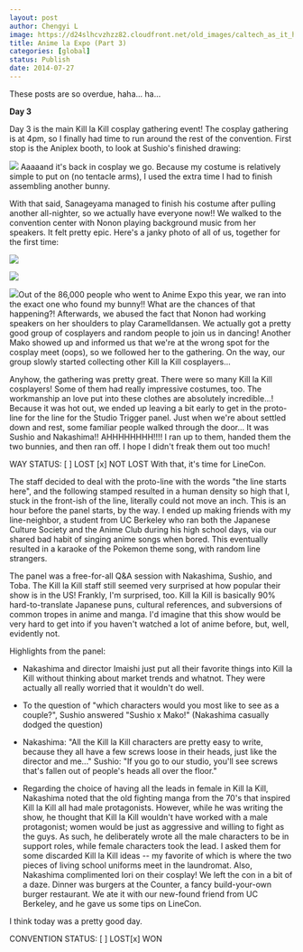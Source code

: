 ```yaml
---
layout: post
author: Chengyi L
image: https://d24slhcvzhzz82.cloudfront.net/old_images/caltech_as_it_happens/6a0105349b8251970b01a73df28c97970d.jpg
title: Anime la Expo (Part 3) 
categories: [global]
status: Publish
date: 2014-07-27
---
```



These posts are so overdue, haha... ha...

**Day 3**

Day 3 is the main Kill la Kill cosplay gathering event! The cosplay gathering is at 4pm, so I finally had time to run around the rest of the convention. First stop is the Aniplex booth, to look at Sushio's finished drawing:

![](https://d24slhcvzhzz82.cloudfront.net/old_images/6a0105349b8251970b01a73df320cd970d.png)
Aaaaand it's back in cosplay we go. Because my costume is relatively simple to put on (no tentacle arms), I used the extra time I had to finish assembling another bunny.

With that said, Sanageyama managed to finish his costume after pulling another all-nighter, so we actually have everyone now!! We walked to the convention center with Nonon playing background music from her speakers. It felt pretty epic. Here's a janky photo of all of us, together for the first time:


![](https://d24slhcvzhzz82.cloudfront.net/old_images/caltech_as_it_happens/6a0105349b8251970b01a73df32224970d.jpg)

![](https://d24slhcvzhzz82.cloudfront.net/old_images/caltech_as_it_happens/6a0105349b8251970b01a73df3227e970d.png)

![](https://d24slhcvzhzz82.cloudfront.net/old_images/caltech_as_it_happens/6a0105349b8251970b01a511e7de7c970c.png)Out of the 86,000 people who went to Anime Expo this year, we ran into the exact one who found my bunny!! What are the chances of that happening?! 
Afterwards, we abused the fact that Nonon had working speakers on her shoulders to play Caramelldansen. We actually got a pretty good group of cosplayers and random people to join us in dancing! Another Mako showed up and informed us that we're at the wrong spot for the cosplay meet (oops), so we followed her to the gathering. On the way, our group slowly started collecting other Kill la Kill cosplayers...

Anyhow, the gathering was pretty great. There were so many Kill la Kill cosplayers! Some of them had really impressive costumes, too. The workmanship an love put into these clothes are absolutely incredible...!
Because it was hot out, we ended up leaving a bit early to get in the proto-line for the line for the Studio Trigger panel. Just when we're about settled down and rest, some familiar people walked through the door... It was Sushio and Nakashima!! AHHHHHHHH!!!! I ran up to them, handed them the two bunnies, and then ran off. I hope I didn't freak them out too much!

WAY STATUS:
[ ] LOST
[x] NOT LOST
With that, it's time for LineCon.

The staff decided to deal with the proto-line with the words "the line starts here", and the following stamped resulted in a human density so high that I, stuck in the front-ish of the line, literally could not move an inch. This is an hour before the panel starts, by the way. I ended up making friends with my line-neighbor, a student from UC Berkeley who ran both the Japanese Culture Society and the Anime Club during his high school days, via our shared bad habit of singing anime songs when bored. This eventually resulted in a karaoke of the Pokemon theme song, with random line strangers.

The panel was a free-for-all Q&amp;A session with Nakashima, Sushio, and Toba. The Kill la Kill staff still seemed very surprised at how popular their show is in the US! Frankly, I'm surprised, too. Kill la Kill is basically 90% hard-to-translate Japanese puns, cultural references, and subversions of common tropes in anime and manga. I'd imagine that this show would be very hard to get into if you haven't watched a lot of anime before, but, well, evidently not.

Highlights from the panel:
- Nakashima and director Imaishi just put all their favorite things into Kill la Kill without thinking about market trends and whatnot. They were actually all really worried that it wouldn't do well.

- To the question of "which characters would you most like to see as a couple?", Sushio answered "Sushio x Mako!" (Nakashima casually dodged the question)
- Nakashima: "All the Kill la Kill characters are pretty easy to write, because they all have a few screws loose in their heads, just like the director and me..." Sushio: "If you go to our studio, you'll see screws that's fallen out of people's heads all over the floor."
- Regarding the choice of having all the leads in female in Kill la Kill, Nakashima noted that the old fighting manga from the 70's that inspired Kill la Kill all had male protagonists. However, while he was writing the show, he thought that Kill la Kill wouldn't have worked with a male protagonist; women would be just as aggressive and willing to fight as the guys. As such, he deliberately wrote all the male characters to be in support roles, while female characters took the lead.  I asked them for some discarded Kill la Kill ideas -- my favorite of which is where the two pieces of living school uniforms meet in the laundromat. Also, Nakashima complimented Iori on their cosplay! We left the con in a bit of a daze. Dinner was burgers at the Counter, a fancy build-your-own burger restaurant. We ate it with our new-found friend from UC Berkeley, and he gave us some tips on LineCon.

I think today was a pretty good day.

CONVENTION STATUS:
[ ] LOST[x] WON
